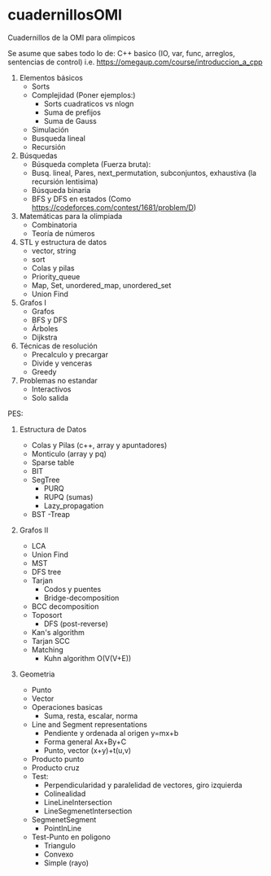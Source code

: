 # cuadernillosOMI

Cuadernillos de la OMI para olimpicos

Se asume que sabes todo lo de: C++ basico (IO, var, func, arreglos, sentencias de control) i.e. https://omegaup.com/course/introduccion_a_cpp
1) Elementos básicos
   - Sorts
   - Complejidad (Poner ejemplos:)
      - Sorts cuadraticos vs nlogn
      - Suma de prefijos
      - Suma de Gauss   
   - Simulación
   - Busqueda lineal
   - Recursión
2) Búsquedas 
   - Búsqueda completa (Fuerza bruta):
   - Busq. lineal, Pares, next_permutation, subconjuntos, exhaustiva (la recursión lentisima)
   - Búsqueda binaria
   - BFS y DFS en estados (Como https://codeforces.com/contest/1681/problem/D)
3) Matemáticas para la olimpiada
    - Combinatoria
    - Teoría de números         
4) STL y estructura de datos
    - vector, string
    - sort
    - Colas y pilas
    - Priority_queue
    - Map, Set, unordered_map, unordered_set
    - Union Find
5) Grafos I     
    - Grafos
    - BFS y DFS
    - Árboles
    - Dijkstra
6) Técnicas de resolución
    - Precalculo y precargar
    - Divide y venceras
    - Greedy
7)  Problemas no estandar 
    - Interactivos
    - Solo salida

PES:
1) Estructura de Datos
    - Colas y Pilas (c++, array y apuntadores)
    - Monticulo (array y pq)
    - Sparse table
    - BIT
    - SegTree
        - PURQ
        - RUPQ (sumas)
        - Lazy_propagation
    - BST
    -Treap


2) Grafos II
    - LCA
    - Union Find
    - MST
    - DFS tree
    - Tarjan
        - Codos y puentes
        - Bridge-decomposition
	- BCC decomposition
    - Toposort
         - DFS (post-reverse)
	 - Kan's algorithm
    - Tarjan SCC
    - Matching
         - Kuhn algorithm O(V(V+E))

3) Geometria
    - Punto
    - Vector
    - Operaciones basicas
         - Suma, resta, escalar, norma
    - Line and Segment representations
         - Pendiente y ordenada al origen y=mx+b
         - Forma general Ax+By+C
         - Punto, vector (x+y)+t(u,v)
    - Producto punto
    - Producto cruz
    - Test:
        - Perpendicularidad y paralelidad de vectores, giro izquierda
        - Colinealidad
        - LineLineIntersection
        - LineSegmenetIntersection
	- SegmenetSegment
        - PointInLine
    - Test-Punto en poligono
        - Triangulo
        - Convexo
        - Simple (rayo)	
    
